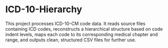 # ICD-10-Hierarchy
This project processes ICD-10-CM code data. It reads source files containing ICD codes, reconstructs a hierarchical structure based on code indent levels, maps each code to its corresponding medical chapter and range, and outputs clean, structured CSV files for further use.
